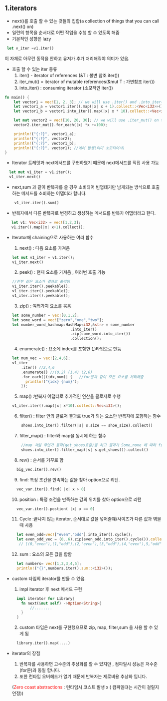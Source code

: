 1.iterators
------------
 - next()를 호출 할 수 있는 것들의 집합(a collection of things that you can call .next() on)
 - 일련의 항목을 순서대로 어떤 작업을 수행 할 수 있도록 해줌
 - 기본적인 성향은 lazy
 ```rust
  let v_iter =v1.iter()
 ```
 이 자체로 아무런 동작을 안하고 유저가 추가 처리해줘야 의미가 있음.
 - 호출 할 수 있는 iter 종류
    1) iter() - iterator of references (&T : 불변 참조 iter())
    2) iter_mut() = iterator of mutable references(&mut T : 가변참조 iter())
    3) into_iter() : consuming iterator (소모적인 iter())
  ```rust
  fn main() {
      let vector1 = vec![1, 2, 3]; // we will use .iter() and .into_iter() on this one
      let vector1_a = vector1.iter().map(|x| x + 1).collect::<Vec<i32>>();
      let vector1_b = vector1.into_iter().map(|x| x * 10).collect::<Vec<i32>>(); //into_iter()를 써서 vector1은 전부 소모됨

      let mut vector2 = vec![10, 20, 30]; // we will use .iter_mut() on this one
      vector2.iter_mut().for_each(|x| *x +=100);

      println!("{:?}", vector1_a);
      println!("{:?}", vector2);
      println!("{:?}", vector1_b);
      println!("{:?}", vector1); //에러 발생(이미 소모되어서)
  }
  ```
 - Iterator 트레잇과 next메서드를 구현하였기 떄문에 next메서드를 직접 사용 가능
 ```rust
   let mut v1_iter = v1.iter();
   v1_iter.next()
 ```
 - next,sum 과 같이 반복자를 쓸 경우 소비되어 빈껍데기만 남게되는 방식으로 호출하는 메서드를 소비하는 어댑터라 합니다.
   ```rust
    v1_iter.iter().sum()
   ```
 - 반복자에서 다른 반복자로 변경하고 생성하는 메서드를 반복자 어댑터라고 한다.
  ```rust
     let v1: Vec<i32> = vec![1,2,3];
     v1.iter().map(|x| x+1).collect();
  ```

 - Iterator에 chaining으로 사용하는 여러 함수
    1) next() : 다음 요소를 가져옴
    ```rust
    let mut v1_iter = v1.iter();
    v1_iter.next()
    ```
    2) peek() : 현재 요소를 가져옴 , 여러번 호출 가능
    ```rust
    //전부 같은 요소가 결과로 출력됨
    v1_iter.iter().peekable();
    v1_iter.iter().peekable();
    v1_iter.iter().peekable();
    ```
    3) zip() : 여러가지 요소를 묶음
    ```rust
    let some_number = vec![0,1,2];
    let some_word = vec!["zero","one","two"];
    let number_word_hashmap:HashMap<i32,&str> = some_number
                              .into_iter()
                              .zip(some_word.into_iter())
                              .collection();
    ```
    4) enumerate() : 요소에 index를 포함한 (_,_)타입으로 만듬
    ```rust
    let num_vec = vec![2,4,6];
    v1_iter
        .iter() //2,4,6
        .enumerate() //(0,2) (1,4) (2,6)
        .for_each(|(idx,num)| {   //for문과 같이 모든 요소를 처리해줌
          println!("{idx} {num}");
        });
    ```
    5) map() :반복자 어댑터로 추가적인 연산을 클로저로 수행
    ```rust
    v1_iter.iter().map(|x| x*10).collect::Vec<i32>();
    ```
    6) filter() : filter 안의 클로저 결과로 true가 되는 요소만 반복자에 포함하는 함수
    ```rust
        shoes.into_iter().filter(|s| s.size == shoe_size).collect()
    ```
    7) filter_map() : filter와 map을 동시에 하는 함수
    ```rust
        //map 처럼 무언가 동작(get_shoes호출)을 하고 결과가 Some,none 에 따라 filter처리
        shoes.into_iter().filter_map(|s| s.get_shoes()).collect()
    ```
    8) rev() : 순서를 거꾸로 함
    ```rust
      big_vec.iter().rev()
    ```
    9) find: 특정 조건을 만족하는 값을 찾아 option으로 리턴.
    ```rust
      vec_var.iter().find( |x| x > 0)
    ```
    10) position : 특정 조건을 만족하는 값의 위치를 찾아 option으로 리턴
    ```rust
      vec_var.iter().postion( |x| x == 0)
    ```
    11) Cycle :끝나지 않는 iterator, 순서대로 값을 넣어줄떄/사이즈가 다른 값과 엮을때 사용
    ```rust
      let even_odd=vec!["even","odd"].into_iter().cycle();
      let even_odd_vec = (0..6).zip(even_odd.into_iter().cycle()).collect::<Vec<(i32,&str)>>();
       // [(0,"even"),(1,"odd"),(2,"even"),(3,"odd"),(4,"even"),5,"odd")]가 결과로 나옴
    ```
    12) sum : 요소의 모든 값을 합함
    ```rust
      let numbers= vec![1,2,3,4,5];
      println!("{}",numbers.iter().sum::<i32>());
    ```

 - custom 타입의 iterator를 만들 수 있음.
    1) impl iterator 후 next 메서드 구현
    ```rust
      impl iterator for Library{
        fn next(&mut self) ->Option<String>{
            //........
        }
      }
    ```
    2) custom 타입은 next를 구현했으므로 zip, map, filter,sum 을 사용 할 수 있게 됨
    ```rust
      library.iter().map(....)
    ```

 - iterator의 장점
    1) 반복자를 사용하면 고수준의 추상화를 할 수 있지만 , 컴파일시 성능은 저수준(for문)과 동일 합니다.
    2) 또한 런타임 오버헤드가 없기 때문에 반복자는 제로비용 추상화 입니다.

    (<span style="color:red">Zero coast abstractions</span> : 런타임시 코스트 발생 x ( 컴파일떄는 시간이 걸릴지언정))
